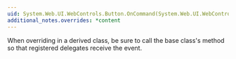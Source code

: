 ```yaml
---
uid: System.Web.UI.WebControls.Button.OnCommand(System.Web.UI.WebControls.CommandEventArgs)
additional_notes.overrides: *content
---
```


<p>When overriding <xref href="System.Web.UI.WebControls.Button.OnCommand(System.Web.UI.WebControls.CommandEventArgs)"></xref> in a derived class, be sure to call the base class's <xref href="System.Web.UI.WebControls.Button.OnCommand(System.Web.UI.WebControls.CommandEventArgs)"></xref> method so that registered delegates receive the event.</p>


